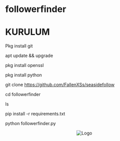 # followerfinder

# KURULUM 
  

Pkg install git 
 

apt update && upgrade
  

pkg install openssl
  

pkg install python
   

git clone https://github.com/FallenXSs/seasidefollow
   
  
  cd followerfinder
   
  ls
   
pip install -r requirements.txt
    
python followerfinder.py


<p style="text-align:center;"><img src="https://r.resimlink.com/hwm27.gif" alt="Logo"></p>
